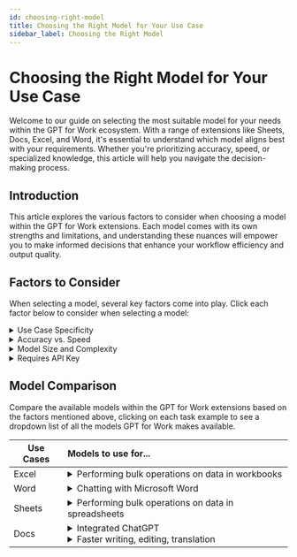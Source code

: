 ```yaml
---
id: choosing-right-model
title: Choosing the Right Model for Your Use Case
sidebar_label: Choosing the Right Model
---
```


# Choosing the Right Model for Your Use Case

Welcome to our guide on selecting the most suitable model for your needs within the GPT for Work ecosystem. With a range of extensions like Sheets, Docs, Excel, and Word, it's essential to understand which model aligns best with your requirements. Whether you're prioritizing accuracy, speed, or specialized knowledge, this article will help you navigate the decision-making process.

## Introduction

This article explores the various factors to consider when choosing a model within the GPT for Work extensions. Each model comes with its own strengths and limitations, and understanding these nuances will empower you to make informed decisions that enhance your workflow efficiency and output quality.

## Factors to Consider

When selecting a model, several key factors come into play. Click each factor below to consider when selecting a model:

<details><summary>Use Case Specificity</summary>
<br>
Determine the specific tasks or projects you intend to use the model for. Different models may excel in various domains, such as general writing, technical content, or creative endeavors.
  
- Word/Docs
  - Writing and Editing Copy: Determine if your primary task involves drafting new content or refining existing text. Some models excel at generating fresh content, while others are better suited for editing and refining.

- Excel/Sheets
  - Data Preparation: Assess whether your workflow involves cleaning lists, extracting entities, or normalizing formats. Certain models are adept at processing structured data and performing data cleaning tasks efficiently.
  - Analysis: Consider if your use case involves summarizing text, classifying documents, or categorizing information. Models tailored for analytical tasks can provide accurate summaries, classifications, and categorizations.</details>

<details><summary>Accuracy vs. Speed</summary>
<br>
Assess whether you prioritize accuracy or speed in your workflow. Some models may sacrifice a bit of accuracy for faster response times, while others prioritize precision but may take longer to generate outputs.</details>

<details><summary>Model Size and Complexity</summary>
<br>
Larger models often provide more nuanced and contextually relevant responses but may require more computational resources and time for processing. Evaluate whether the benefits of a larger model outweigh the potential drawbacks for your use case.</details>
  
<details><summary>Requires API Key</summary>
<br>
For GPT for Work supported models (https://gptforwork.com/help/supported-models), whether or not an API key is required will affect the price and billing (https://gptforwork.com/help/billing/pricing-per-model) in that without an API key, a purchase pack (https://gptforwork.com/help/billing) must be purchased along with the model. Use the cost estimator (https://gptforwork.com/help/billing/cost-estimator) to find out which model is most cost-effective for your inputs.</details>

## Model Comparison

Compare the available models within the GPT for Work extensions based on the factors mentioned above, clicking on each task example to see a dropdown list of all the models GPT for Work makes available.

| Use Cases | Models to use for... |
|-----------| :---                 | 
| Excel     | <details><summary>Performing bulk operations on data in workbooks</summary>gpt-3.5-turbo (0125) <br> gpt-4 <br> gpt-4-1106-vision-preview (with GPT_VISION)  <br> gpt-4-turbo <br> text-embedding-ada-002 (with GPT_MATCH) <br> gpt-3.5-turbo (0613) <br> gpt-4  <br> gpt-4-turbo <br> sonar-small-online (with GPT_WEB and Web browsing bulk tool)</details> |
| Word      | <details><summary>Chatting with Microsoft Word</summary>gpt-3.5-turbo (0125) <br> gpt-4 <br> gpt-4-turbo</details> |
| Sheets    | <details><summary>Performing bulk operations on data in spreadsheets</summary>babbage-003 (fine-tuned)  <br>  davinci-002 (fine-tuned)  <br>  gpt-3.5-turbo (0125) <br> gpt-4 <br> gpt-4-1106-vision-preview (with GPT_VISION) <br>  gpt-3.5-turbo-instruct  <br> gpt-3.5-turbo (fine-tuned)  <br> gpt-4-turbo  <br> text-embedding-ada-002 (with GPT_MATCH)  <br> claude-3-haiku <br> claude-3-opus <br> claude-3-sonnet <br> gpt-3.5-turbo (0613) <br> gpt-4 <br> gpt-4-turbo <br> sonar-small-online (with GPT_WEB and Web browsing bulk tool)</details> |
| Docs      | <details><summary>Integrated ChatGPT</summary>gpt-3.5-turbo (0125) <br> gpt-3.5-turbo-instruct <br> gpt-4 <br> gpt-4-turbo </details> <details><summary> Faster writing, editing, translation </summary>claude-3-haiku <br> claude-3-opus <br> claude-3-sonnet</details> |


<!--
Docusaurus markdown does not support embedded dropdowns or filters within tables. I would suggest using JavaScript (maybe DataTables or React Table) or a Docusaurus plugin to add that functionality to the table.
-->



